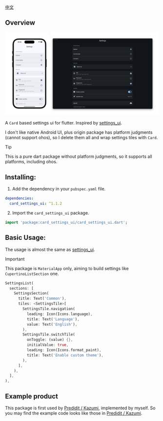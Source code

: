 [中文](README_CN.md)

## Overview

<p>  
  <img src="https://raw.githubusercontent.com/ErBWs/card-settings-ui/main/assets/demo.png">
</p>

A `Card` based settings ui for flutter. Inspired by [settings_ui](https://pub.dev/packages/settings_ui).

I don't like native Android UI, plus origin package has platform judgments (cannot support ohos), so I delete them all and wrap settings tiles with `Card`.

> [!TIP]
>
> This is a pure dart package without platform judgments, so it supports all platforms, including ohos.

## Installing:

1. Add the dependency in your `pubspec.yaml` file.

```yaml
dependencies:
  card_settings_ui: ^1.1.2
 ```  

2. Import the `card_settings_ui` package.

```dart
import 'package:card_settings_ui/card_settings_ui.dart';
```

## Basic Usage:

The usage is almost the same as [settings_ui](https://pub.dev/packages/settings_ui).

> [!IMPORTANT]
>
> This package is `MaterialApp` only, aiming to build settings like `CupertinoListSection` one.

```dart
SettingsList(
  sections: [
    SettingsSection(
      title: Text('Common'),
      tiles: <SettingsTile>[
        SettingsTile.navigation(
          leading: Icon(Icons.language),
          title: Text('Language'),
          value: Text('English'),
        ),
        SettingsTile.switchTile(
          onToggle: (value) {},
          initialValue: true,
          leading: Icon(Icons.format_paint),
          title: Text('Enable custom theme'),
        ),
      ],
    ),
  ],
),
```

## Example product

This package is first used by [Predidit / Kazumi](https://github.com/Predidit/Kazumi), implemented by myself.
So you may find the example code looks like those in [Predidit / Kazumi](https://github.com/Predidit/Kazumi).